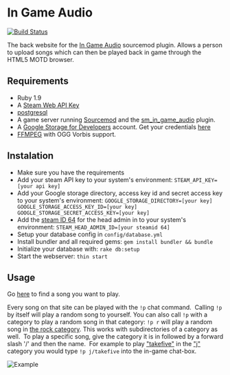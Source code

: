 # In Game Audio

[![Build Status](https://travis-ci.org/CrimsonTautology/in_game_audio.png?branch=master)](https://travis-ci.org/CrimsonTautology/in_game_audio)

The back website for the [In Game Audio](https://github.com/CrimsonTautology/sm_in_game_audio) sourcemod plugin.  Allows a person to upload songs which can then be played back in game through the HTML5 MOTD browser.

## Requirements
* Ruby 1.9
* A [Steam Web API Key](http://steamcommunity.com/dev)
* [postgresql](http://www.postgresql.org/)
* A game server running [Sourcemod](http://www.sourcemod.net) and the [sm_in_game_audio](https://github.com/CrimsonTautology/sm_in_game_audio) plugin.
* A [Google Storage for Developers](http://gs-signup-redirect.appspot.com/) account. Get your credentials [here](https://storage.cloud.google.com/m)
* [FFMPEG](http://www.ffmpeg.org/) with OGG Vorbis support.

## Instalation
* Make sure you have the requirements
* Add your steam API key to your system's environment: `STEAM_API_KEY=[your api key]`
* Add your Google storage directory, access key id and secret access key to your system's environment: `GOOGLE_STORAGE_DIRECTORY=[your key] GOOGLE_STORAGE_ACCESS_KEY_ID=[your key] GOOGLE_STORAGE_SECRET_ACCESS_KEY=[your key]`
* Add the [steam ID 64](http://steamidconverter.com/) for the head admin in to your system's environment: `STEAM_HEAD_ADMIN_ID=[your steamid 64]`
* Setup your database config in `config/database.yml`
* Install bundler and all required gems: `gem install bundler && bundle`
* Initialize your database with: `rake db:setup`
* Start the webserver: `thin start`

## Usage
Go [here](http://iga.crimsontautology.com/directories) to find a song you want to play.

Every song on that site can be played with the `!p` chat command.  Calling `!p` by itself will play a random song to yourself. You can also call `!p` with a category to play a random song in that category: `!p r` will play a random song in [the rock category](http://iga.crimsontautology.com/directories/70). This works with subdirectories of a category as well.  To play a specific song, give the category it is in followed by a forward slash '/' and then the name.  For example to play ["takefive"](http://iga.crimsontautology.com/songs/153) in the ["j"](http://iga.crimsontautology.com/directories/60) category you would type `!p j/takefive` into the in-game chat-box.

![Example](http://i.imgur.com/VuiWlgF.gif)


